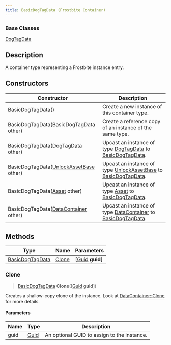```yaml
---
title: BasicDogTagData (Frostbite Container)
---
```

### Base Classes

[DogTagData](DogTagData)

## Description

A container type representing a Frostbite instance entry.

## Constructors

| Constructor                                                                | Description                                                                                                           |
| -------------------------------------------------------------------------- | --------------------------------------------------------------------------------------------------------------------- |
| BasicDogTagData()                                                          | Create a new instance of this container type.                                                                         |
| BasicDogTagData(BasicDogTagData other)                                     | Create a reference copy of an instance of the same type.                                                              |
| BasicDogTagData([DogTagData](DogTagData) other)                            | Upcast an instance of type [DogTagData](DogTagData) to [BasicDogTagData](BasicDogTagData).                            |
| BasicDogTagData([UnlockAssetBase](UnlockAssetBase) other)                  | Upcast an instance of type [UnlockAssetBase](UnlockAssetBase) to [BasicDogTagData](BasicDogTagData).                  |
| BasicDogTagData([Asset](Asset) other)                                      | Upcast an instance of type [Asset](Asset) to [BasicDogTagData](BasicDogTagData).                                      |
| BasicDogTagData([DataContainer](/vext/ref/cls/shr/datacontainer) other) | Upcast an instance of type [DataContainer](/vext/ref/cls/shr/datacontainer) to [BasicDogTagData](BasicDogTagData). |

## Methods

| Type                               | Name            | Parameters                                     |
| ---------------------------------- | --------------- | ---------------------------------------------- |
| [BasicDogTagData](BasicDogTagData) | [Clone](#clone) | \[[Guid](/vext/ref/cls/shr/guid) **guid**\] |

### Clone

> [BasicDogTagData](BasicDogTagData) **Clone**(\[[Guid](/vext/ref/cls/shr/guid) **guid**\])

Creates a shallow-copy clone of the instance. Look at [DataContainer::Clone](/vext/ref/cls/shr/datacontainer#clone) for more details.

#### Parameters

| Name | Type         | Description                                 |
| ---- | ------------ | ------------------------------------------- |
| guid | [Guid](Guid) | An optional GUID to assign to the instance. |
